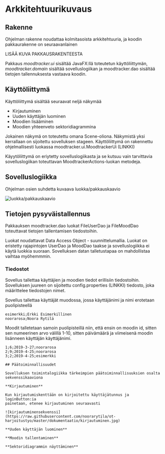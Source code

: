 # Arkkitehtuurikuvaus

## Rakenne

Ohjelman rakenne noudattaa kolmitasoista arkkitehtuuria, ja koodin pakkaurakenne on seuraavanlainen

LISÄÄ KUVA PAKKAUSRAKENTEESTA

Pakkaus  *moodtracker.ui* sisältää JavaFX:llä toteutetun käyttöliittymän, *moodtracker.domain*
sisältää sovelluslogiikan ja moodtracker.dao sisältää tietojen tallennuksesta vastaava koodin.

## Käyttöliittymä
Käyttöliittymä sisältää seuraavat neljä näkymää

* Kirjautuminen
* Uuden käyttäjän luominen
* Moodien lisääminen
* Moodien yhteenveto sektoridiagrammina

Jokainen näkymä on toteutettu omana Scene-oliona. Näkymistä yksi kerrallaan on sijoitettu sovelluksen
stageen. Käyttöliittymä on rakennettu ohjelmallisesti luokassa moodtracker.ui.MoodtrackerUi (LINKKI)

Käyytöliittymä on eriytetty sovelluslogiikasta ja se kutsuu vain tarvittavia sovelluslogiikan
toteuttavan MoodtrackerActions-luokan metodeja.

## Sovelluslogiikka

Ohjelman osien suhdetta kuvaava luokka/pakkauskaavio

![luokka/pakkauskaavio](https://raw.githubusercontent.com/noorarytila/ot-harjoitustyo/master/dokumentaatio/Moodtracker%20luokka_pakkauskaavio.png)

## Tietojen pysyväistallennus

Pakkauksen moodtracker.dao luokat FileUserDao ja FileMoodDao toteuttavat tietojen tallentamisen
tiedostoihin.

Luokat noudattavat Data Access Object - suunnittelumallia. Luokat on eristetty rajapintojen UserDao ja
MoodDao taakse ja sovelluslogiikka ei käytä luokkia suoraan. Sovelluksen datan talletustapaa on 
mahdollistaa vaihtaa myöhemmmin.

### Tiedostot

Sovellus tallettaa käyttäjien ja moodien tiedot erillisiin tiedostoihin. Sovelluksen juureen on sijoitettu
config.properties (LINKKI) tiedosto, joka määrittelee tiedostojen nimet.

Sovellus tallettaa käyttäjät muodossa, jossa käyttäjänimi ja nimi erotetaan puolipisteellä

```
esimerkki;Erkki Esimerkillinen
noorarosa;Noora Rytilä

```
Moodit talletetaan samoin puolipisteillä niin, että ensin on moodin id, sitten sen numeerinen arvo 
välillä 1-10, sitten päivämäärä ja viimeisenä moodin lisänneen käyttäjän käyttäjänimi.

```
1;6;2019-3-27;noorarosa
2;9;2019-4-25;noorarosa
3;2;2019-4-25;esimerkki

## Päätoiminnallisuudet

Sovelluksen toimintalogiikka tärkeimpien päätoiminnallisuuksien osalta sekvenssikaaviona
  
**Kirjautuminen**

Kun kirjautumiskenttään on kirjoitettu käyttäjätunnus ja loginButton:ia
painetaan, etenee kirjautuminen seuraavasti

![kirjautuminensekvenssi](https://raw.githubusercontent.com/noorarytila/ot-harjoitustyo/master/dokumentaatio/kirjautuminen.jpg)

**Uuden käyttäjän luominen**

**Moodin tallentaminen**

**Sektoridiagrammin näyttäminen**
